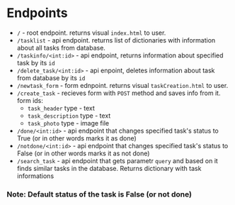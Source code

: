 # Endpoints
- `/` - root endpoint. returns visual `index.html` to user.
- `/tasklist` - api endpoint. returns list of dictionaries with information about all tasks from database.
- `/taskinfo/<int:id>` - api endpoint, returns information about specified task by its `id`
- `/delete_task/<int:id>` - api enpoint, deletes information about task from database by its `id`
- `/newtask_form` - form ednpoint. returns visual `taskCreation.html` to user.
- `/create_task` - recieves form with `POST` method and saves info from it. form ids:
  - `task_header` type - text
  - `task_description` type - text
  - `task_photo` type - image file
- `/done/<int:id>` - api endpoint that changes specified task's status to True (or in other words marks it as done)
- `/notdone/<int:id>` - api endpoint that changes specified task's status to False (or in other words marks it as not done)
- `/search_task` - api endpoint that gets parametr `query` and based on it finds similar tasks in the database. Returns dictionary with task informations
### Note: Default status of the task is False (or not done)